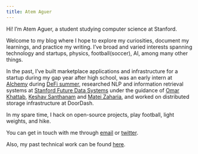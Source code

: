```yaml
---
title: Atem Aguer
---
```


<!-- <img src="./banner.svg" width="701" height="183"> -->

Hi! I’m Atem Aguer, a student studying computer science at Stanford.

Welcome to my blog where I hope to explore my curiosities, document my learnings, and practice my writing. I’ve broad and varied interests spanning technology and startups, physics, football(soccer), AI, among many other things.

In the past, I’ve built marketplace applications and infrastructure for a startup during my gap year after high school, was an early intern at [Alchemy](https://alchemy.com) during [DeFi summer](https://wiki.rugdoc.io/docs/defi-summer-definition/), researched NLP and information retrieval systems at [Stanford Future Data Systems](http://www.futuredata.io.s3-website-us-west-2.amazonaws.com/) under the guidance of [Omar Khattab](https://omarkhattab.com/), [Keshav Santhanam](https://cs.stanford.edu/~keshav2/) and [Matei Zaharia](https://people.eecs.berkeley.edu/~matei/), and worked on distributed storage infrastructure at DoorDash.

In my spare time, I hack on open-source projects, play football, light weights, and hike.

You can get in touch with me through [email](mailto:atemjohn@stanford.edu) or [twitter](https://x.com/leithnyang).

Also, my past technical work can be found [here](https://github.com/atemaguer).
